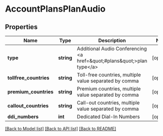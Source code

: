 # AccountPlansPlanAudio

## Properties
Name | Type | Description | Notes
------------ | ------------- | ------------- | -------------
**type** | **string** | Additional Audio Conferencing &lt;a href&#x3D;\&quot;#plans\&quot;&gt;plan type&lt;/a&gt; | [optional] 
**tollfree_countries** | **string** | Toll-free countries, multiple value separated by comma | [optional] 
**premium_countries** | **string** | Premium countries, multiple value separated by comma | [optional] 
**callout_countries** | **string** | Call-out countries, multiple value separated by comma | [optional] 
**ddi_numbers** | **int** | Dedicated Dial-In Numbers | [optional] 

[[Back to Model list]](../README.md#documentation-for-models) [[Back to API list]](../README.md#documentation-for-api-endpoints) [[Back to README]](../README.md)


